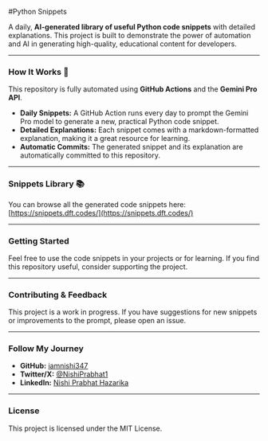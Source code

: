 #Python Snippets

A daily, **AI-generated library of useful Python code snippets** with detailed explanations. This project is built to demonstrate the power of automation and AI in generating high-quality, educational content for developers.

---

### How It Works 🤖

This repository is fully automated using **GitHub Actions** and the **Gemini Pro API**.

* **Daily Snippets:** A GitHub Action runs every day to prompt the Gemini Pro model to generate a new, practical Python code snippet.
* **Detailed Explanations:** Each snippet comes with a markdown-formatted explanation, making it a great resource for learning.
* **Automatic Commits:** The generated snippet and its explanation are automatically committed to this repository.

---

### Snippets Library 📚

You can browse all the generated code snippets here:
[https://snippets.dft.codes/](https://snippets.dft.codes/)

---

### Getting Started

Feel free to use the code snippets in your projects or for learning. If you find this repository useful, consider supporting the project.

---

### Contributing & Feedback

This project is a work in progress. If you have suggestions for new snippets or improvements to the prompt, please open an issue.

---

### Follow My Journey

* **GitHub:** [iamnishi347](https://github.com/iamnishi347)
* **Twitter/X:** [@NishiPrabhat1](https://twitter.com/NishiPrabhat1)
* **LinkedIn:** [Nishi Prabhat Hazarika](https://www.linkedin.com/in/nishi-prabhat-hazarika)

---

### License

This project is licensed under the MIT License.
